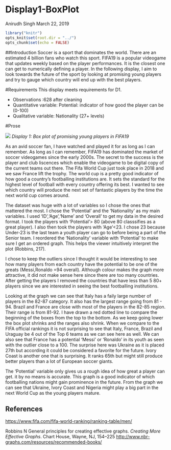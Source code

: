 Display1-BoxPlot
================
Anirudh Singh
March 22, 2019

``` r
library("knitr")  
opts_knit$set(root.dir = "../")  
opts_chunk$set(echo = FALSE)  
```

\#\#Introduction Soccer is a sport that dominates the world. There are
an estimated 4 billion fans who watch this sport. FIFA19 is a popular
videogame that updates weekly based on the player performances. It is
the closest one can get to numerically defining a player. In the
following display, I aim to look towards the future of the sport by
looking at promising young players and try to gauge which country will
end up with the best players.

\#Requirements This display meets requirements for D1.

  - Observations :628 after cleaning
  - Quantitative variable: Potential: indicator of how good the player
    can be (0-100)
  - Qualitative variable: Nationality (27+
levels)

\#Prose

![](../../../Desktop/School/Senior/Data%20Visualization/ME447-singhab/figures/fifa-port1.png)<!-- -->
*Display 1: Box plot of promising young players in FIFA19*

As an avid soccer fan, I have watched and played it for as long as I can
remember. As long as I can remember, FIFA19 has dominated the market of
soccer videogames since the early 2000s. The secret to the success is
the player and club liscences which enable the videogame to be digital
copy of the current teams out there. The Fifa World Cup just took place
in 2018 and we saw France lift the trophy. The world cup is a pretty
good indicator of how good a country’s footballing institutions are. It
sets the standard for the highest level of football with every country
offering its best. I wanted to see which country will produce the next
set of fantastic players by the time the next world cup comes around.

The dataset was huge with a lot of variables so I chose the ones that
mattered the most. I chose the ‘Potential’ and the ‘Nationality’ as my
main variables. I used ‘ID’,‘Age’,‘Name’ and ‘Overall’ to get my data in
the desired format. I took the players with ‘Potential’\> 80 (above 80
classsifies as a great player). I also then took the players with
‘Age’\<23. I chose 23 because Under-23 is the last team a youth
player can go to before being a part of the Senior team. I reordered the
‘Nationality’ variable with ‘Potential’ to make sure I get an ordered
graph. This helps the viewer intuitively interpret the plot (Robbins,
217).

I chose to keep the outliers since I thought it would be interesting to
see how many players from each country have the potential to be one of
the greats (Messi,Ronaldo =94 overall). Although colour makes the graph
more attractive, it did not make sense here since there are too many
countries. After getting the players I removed the countries that have
less than 5 80+ players since we are interested in seeing the best
footballing institutions.

Looking at the graph we can see that Italy has a faily large number of
players in the 82-87 category. It also has the largest range going from
81 - 94. Brazil and France are close with most of the players in the
82-85 region. Their range is from 81-92. I have drawn a red dotted line
to compare the beginning of the boxes from the top to the bottom. As we
keep going lower the box plot shrinks and the ranges also shrink. When
we compare to the FIFA official rankings it is not surprising to see
that Italy, France, Brazil and Uraguay be 4 out of the Top 6 teams as we
can see here as well. We can also see that France has a potential
‘Messi’ or ‘Ronaldo’ in its youth as seen with the outlier close to
a 100. The surprise here was Ukraine as it is placed 27th but according
it could be considered a favorite for the future. Ivory Coast is another
one that is surprising. It ranks 65th but might still produce better
players than a lot of European soccer giants.

The ‘Potential’ variable only gives us a rough idea of how great a
player can get. it by no means is accurate. This graph is a good
indicator of which footballing nations might gain prominence in the
future. From the graph we can see that Ukraine, Ivory Coast and Nigeria
might play a big part in the next World Cup as the young players mature.

## References

<div id="refs">

<https://www.fifa.com/fifa-world-ranking/ranking-table/men/>

<div id="ref-Robbins2013a">

Robbins N General principles for creating effective graphs. *Creating
More Effective Graphs*. Chart House, Wayne, NJ, 154–225
<http://www.nbr-graphs.com/resources/recommended-books/>

</div>

</div>
